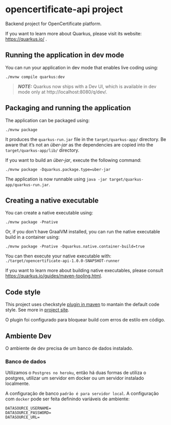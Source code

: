 # opencertificate-api project
Backend project for OpenCertificate platform.

If you want to learn more about Quarkus, please visit its website: https://quarkus.io/ .

## Running the application in dev mode
You can run your application in dev mode that enables live coding using:
```shell script
./mvnw compile quarkus:dev
```

> **_NOTE:_**  Quarkus now ships with a Dev UI, which is available in dev mode only at http://localhost:8080/q/dev/.

## Packaging and running the application

The application can be packaged using:
```shell script
./mvnw package
```
It produces the `quarkus-run.jar` file in the `target/quarkus-app/` directory.
Be aware that it’s not an _über-jar_ as the dependencies are copied into the `target/quarkus-app/lib/` directory.

If you want to build an _über-jar_, execute the following command:
```shell script
./mvnw package -Dquarkus.package.type=uber-jar
```

The application is now runnable using `java -jar target/quarkus-app/quarkus-run.jar`.

## Creating a native executable

You can create a native executable using: 
```shell script
./mvnw package -Pnative
```

Or, if you don't have GraalVM installed, you can run the native executable build in a container using: 
```shell script
./mvnw package -Pnative -Dquarkus.native.container-build=true
```

You can then execute your native executable with: `./target/opencertificate-api-1.0.0-SNAPSHOT-runner`

If you want to learn more about building native executables, please consult https://quarkus.io/guides/maven-tooling.html.

## Code style
This project uses checkstyle [plugin in maven](http://maven.apache.org/plugins/maven-checkstyle-plugin/usage.html) to mantain the default code style. See more in [project site](https://checkstyle.sourceforge.io/).

O plugin foi configurado para bloquear build com erros de estilo em código.

## Ambiente Dev
O ambiente de dev precisa de um banco de dados instalado. 

### Banco de dados
Utilizamos o `Postgres no heroku`, então há duas formas de utiliza o postgres, utilizar um servidor em docker ou um
servidor instalado localmente.

A configuração de banco `padrão é para servidor local`. A configuração com `docker` pode ser feita definindo variáveis de ambiente:
```
DATASOURCE_USERNAME=
DATASOURCE_PASSWORD=
DATASOURCE_URL=
```